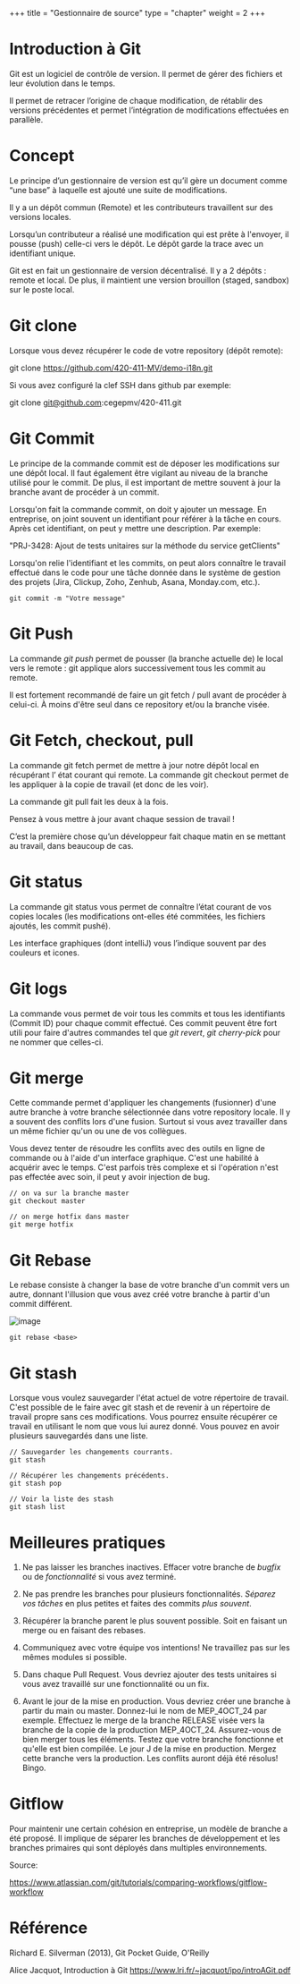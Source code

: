 +++
title = "Gestionnaire de source"
type = "chapter"
weight = 2
+++

# Introduction à Git

Git est un logiciel de contrôle de version. Il permet de gérer des fichiers et leur évolution dans le temps. 

Il permet de retracer l’origine de chaque modification, de rétablir des versions
précédentes et permet l’intégration de modifications effectuées en parallèle. 

# Concept

Le principe d’un gestionnaire de version est qu’il gère un document comme “une
base” à laquelle est ajouté une suite de modifications.


Il y a un dépôt commun (Remote) et les contributeurs travaillent sur des versions locales.


Lorsqu’un contributeur a réalisé une modification qui est prête à l'envoyer, il pousse (push) celle-ci vers le dépôt. Le dépôt garde la trace avec un identifiant unique. 

Git est en fait un gestionnaire de version décentralisé. Il y a 2 dépôts : remote et local. De plus, il maintient une version brouillon (staged, sandbox) sur le poste local.


# Git clone

Lorsque vous devez récupérer le code de votre repository (dépôt remote):

   git clone https://github.com/420-411-MV/demo-i18n.git

Si vous avez configuré la clef SSH dans github par exemple:

   git clone git@github.com:cegepmv/420-411.git

# Git Commit

Le principe de la commande commit est de déposer les modifications sur une dépôt local. Il faut également être vigilant au niveau de la branche utilisé pour le commit. De plus, il est important de mettre souvent à jour la branche avant de procéder à un commit. 

Lorsqu'on fait la commande commit, on doit y ajouter un message. En entreprise, on joint souvent un identifiant pour référer à la tâche en cours. Après cet identifiant, on peut y mettre une description. Par exemple:

"PRJ-3428: Ajout de tests unitaires sur la méthode du service getClients"

Lorsqu'on relie l'identifiant et les commits, on peut alors connaître le travail effectué dans le code pour une tâche donnée dans le système de gestion des projets (Jira, Clickup, Zoho, Zenhub, Asana, Monday.com, etc.).

    git commit -m "Votre message"

# Git Push

La commande *git push* permet de pousser (la branche actuelle de) le local vers le
remote : git applique alors successivement tous les commit au remote. 

Il est fortement recommandé de faire un git fetch / pull avant de procéder à celui-ci. À moins d'être seul dans ce repository et/ou la branche visée.

# Git Fetch, checkout, pull

La commande git fetch permet de mettre à jour notre dépôt local en récupérant l’
état courant qui remote. La commande git checkout permet de les appliquer à la
copie de travail (et donc de les voir).

La commande git pull fait les deux à la fois.

Pensez à vous mettre à jour avant chaque session de travail !

C’est la première chose qu’un développeur fait chaque matin en se mettant au
travail, dans beaucoup de cas.

# Git status

La commande git status vous permet de connaître l’état courant de vos copies
locales (les modifications ont-elles été commitées, les fichiers ajoutés, les commit pushé).

Les interface graphiques (dont intelliJ) vous l’indique souvent par des couleurs et
icones. 

# Git logs

La commande vous permet de voir tous les commits et tous les identifiants (Commit ID) pour chaque commit effectué. Ces commit peuvent être fort utili pour faire d'autres commandes tel que *git revert*, *git cherry-pick* pour ne nommer que celles-ci.

# Git merge

Cette commande permet d'appliquer les changements (fusionner) d'une autre branche à votre branche sélectionnée dans votre repository locale. Il y a souvent des conflits lors d'une fusion. Surtout si vous avez travailler dans un même fichier qu'un ou une de vos collègues. 

Vous devez tenter de résoudre les conflits avec des outils en ligne de commande ou à l'aide d'un interface graphique. C'est une habilité à acquérir avec le temps. C'est parfois très complexe et si l'opération n'est pas effectée avec soin, il peut y avoir injection de bug.

    // on va sur la branche master
    git checkout master

    // on merge hotfix dans master
    git merge hotfix

# Git Rebase

Le rebase consiste à changer la base de votre branche d'un commit vers un autre, donnant l'illusion que vous avez créé votre branche à partir d'un commit différent.

 ![image](/images/gitrebase.svg)

    git rebase <base>


# Git stash

Lorsque vous voulez sauvegarder l'état actuel de votre répertoire de travail. C'est possible de le faire avec git stash et de revenir à un répertoire de travail propre sans ces modifications. Vous pourrez ensuite récupérer ce travail en utilisant le nom que vous lui aurez donné. Vous pouvez en avoir plusieurs sauvegardés dans une liste. 

    // Sauvegarder les changements courrants.
    git stash

    // Récupérer les changements précédents.
    git stash pop

    // Voir la liste des stash
    git stash list

# Meilleures pratiques

1. Ne pas laisser les branches inactives. Effacer votre branche de *bugfix* ou de *fonctionnalité* si vous avez terminé.

2. Ne pas prendre les branches pour plusieurs fonctionnalités. *Séparez vos tâches* en plus petites et faites des commits *plus souvent*.

3. Récupérer la branche parent le plus souvent possible. Soit en faisant un merge ou en faisant des rebases.

4. Communiquez avec votre équipe vos intentions! Ne travaillez pas sur les mêmes modules si possible. 

5. Dans chaque Pull Request. Vous devriez ajouter des tests unitaires si vous avez travaillé sur une fonctionnalité ou un fix.

6. Avant le jour de la mise en production. Vous devriez créer une branche à partir du main ou master. Donnez-lui le nom de MEP_4OCT_24 par exemple. Effectuez le merge de la branche RELEASE visée vers la branche de la copie de la production MEP_4OCT_24. Assurez-vous de bien merger tous les éléments. Testez que votre branche fonctionne et qu'elle est bien compilée. Le jour J de la mise en production. Mergez cette branche vers la production. Les conflits auront déjà été résolus! Bingo. 

# Gitflow

Pour maintenir une certain cohésion en entreprise, un modèle de branche a été proposé. Il implique de séparer les branches de développement et les branches primaires qui sont déployés dans multiples environnements.

Source:

https://www.atlassian.com/git/tutorials/comparing-workflows/gitflow-workflow

# Référence

Richard E. Silverman (2013), Git Pocket Guide, O'Reilly

Alice Jacquot, Introduction à Git
https://www.lri.fr/~jacquot/ipo/introAGit.pdf